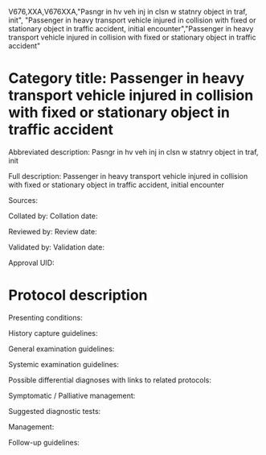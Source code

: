 V676,XXA,V676XXA,"Pasngr in hv veh inj in clsn w statnry object in traf, init", "Passenger in heavy transport vehicle injured in collision with fixed or stationary object in traffic accident, initial encounter","Passenger in heavy transport vehicle injured in collision with fixed or stationary object in traffic accident"
# Category title: Passenger in heavy transport vehicle injured in collision with fixed or stationary object in traffic accident

Abbreviated description: Pasngr in hv veh inj in clsn w statnry object in traf, init

Full description: Passenger in heavy transport vehicle injured in collision with fixed or stationary object in traffic accident, initial encounter

Sources:

Collated by:
Collation date:

Reviewed by:
Review date:

Validated by:
Validation date:

Approval UID:

# Protocol description

Presenting conditions:

History capture guidelines:

General examination guidelines:

Systemic examination guidelines:

Possible differential diagnoses with links to related protocols:

Symptomatic / Palliative management:

Suggested diagnostic tests:

Management:

Follow-up guidelines:

